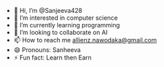 - 👋 Hi, I’m @Sanjeeva428
- 👀 I’m interested in computer science
- 🌱 I’m currently learning programming
- 💞️ I’m looking to collaborate on AI
- 📫 How to reach me allienz.nawodaka@gmail.com
- 😄 Pronouns: Sanheeva
- ⚡ Fun fact: Learn then Earn

<!---
Sanjeeva428/Sanjeeva428 is a ✨ special ✨ repository because its `README.md` (this file) appears on your GitHub profile.
You can click the Preview link to take a look at your changes.
--->
